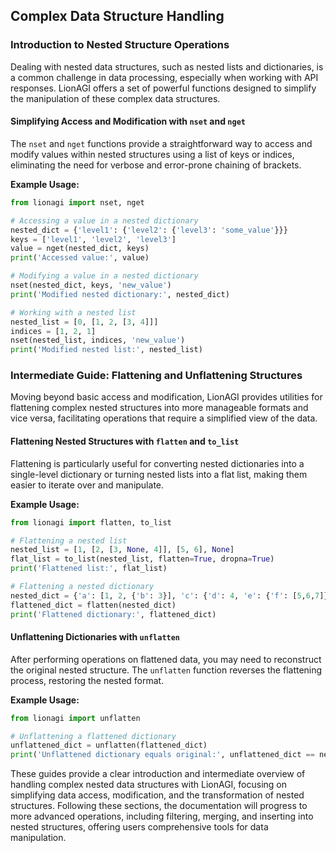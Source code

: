 
## Complex Data Structure Handling

### Introduction to Nested Structure Operations

Dealing with nested data structures, such as nested lists and dictionaries, is a common challenge in data processing, especially when working with API responses. LionAGI offers a set of powerful functions designed to simplify the manipulation of these complex data structures.

#### Simplifying Access and Modification with `nset` and `nget`

The `nset` and `nget` functions provide a straightforward way to access and modify values within nested structures using a list of keys or indices, eliminating the need for verbose and error-prone chaining of brackets.

**Example Usage:**

```python
from lionagi import nset, nget

# Accessing a value in a nested dictionary
nested_dict = {'level1': {'level2': {'level3': 'some_value'}}}
keys = ['level1', 'level2', 'level3']
value = nget(nested_dict, keys)
print('Accessed value:', value)

# Modifying a value in a nested dictionary
nset(nested_dict, keys, 'new_value')
print('Modified nested dictionary:', nested_dict)

# Working with a nested list
nested_list = [0, [1, 2, [3, 4]]]
indices = [1, 2, 1]
nset(nested_list, indices, 'new_value')
print('Modified nested list:', nested_list)
```

### Intermediate Guide: Flattening and Unflattening Structures

Moving beyond basic access and modification, LionAGI provides utilities for flattening complex nested structures into more manageable formats and vice versa, facilitating operations that require a simplified view of the data.

#### Flattening Nested Structures with `flatten` and `to_list`

Flattening is particularly useful for converting nested dictionaries into a single-level dictionary or turning nested lists into a flat list, making them easier to iterate over and manipulate.

**Example Usage:**

```python
from lionagi import flatten, to_list

# Flattening a nested list
nested_list = [1, [2, [3, None, 4]], [5, 6], None]
flat_list = to_list(nested_list, flatten=True, dropna=True)
print('Flattened list:', flat_list)

# Flattening a nested dictionary
nested_dict = {'a': [1, 2, {'b': 3}], 'c': {'d': 4, 'e': {'f': [5,6,7]}}}
flattened_dict = flatten(nested_dict)
print('Flattened dictionary:', flattened_dict)
```

#### Unflattening Dictionaries with `unflatten`

After performing operations on flattened data, you may need to reconstruct the original nested structure. The `unflatten` function reverses the flattening process, restoring the nested format.

**Example Usage:**

```python
from lionagi import unflatten

# Unflattening a flattened dictionary
unflattened_dict = unflatten(flattened_dict)
print('Unflattened dictionary equals original:', unflattened_dict == nested_dict)
```

These guides provide a clear introduction and intermediate overview of handling complex nested data structures with LionAGI, focusing on simplifying data access, modification, and the transformation of nested structures. Following these sections, the documentation will progress to more advanced operations, including filtering, merging, and inserting into nested structures, offering users comprehensive tools for data manipulation.
